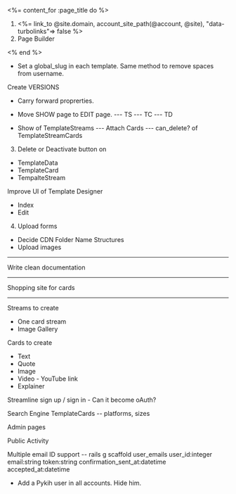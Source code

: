 <%= content_for :page_title do %>
    <nav aria-label="breadcrumb">
      <ol class="breadcrumb">
        <li class="breadcrumb-item"><%= link_to @site.domain, account_site_path(@account, @site), "data-turbolinks"=> false %></li>
        <li class="breadcrumb-item active" aria-current="page">Page Builder</li>
      </ol>
    </nav>
<% end %>

<div class="row">
    <div class="col-sm-13">
        <div style="margin-left: auto; margin-right: auto; width: 500px;">
        </div>
    </div>
	<div class="col-sm-3 help-text">
		<!--<h2>Email Settings</h2>
		<p>Your default support email address is prototype@pro.to. Any email sent here gets automatically converted into a ticket that you can get working on.</p>
		<p>You can configure your Freshdesk account to use a support email in your own domain, like <a href="">support@mycompany.com</a> by forwarding emails from this address to <a href="">protoprototype@heyproto.freshdesk.com</a>. To create a new support email box, click “Edit” under global email settings.</p>-->
	</div>
</div>


- Set a global_slug in each template. Same method to remove spaces from username.

Create VERSIONS
- Carry forward proprerties.

- Move SHOW page to EDIT page.
--- TS
--- TC
--- TD

- Show of TemplateStreams
--- Attach Cards
--- can_delete? of TemplateStreamCards

3. Delete or Deactivate button on
- TemplateData
- TemplateCard
- TempalteStream

Improve UI of Template Designer
- Index
- Edit

4. Upload forms
- Decide CDN Folder Name Structures
- Upload images

------------------------------------------------------------------------------------

Write clean documentation

------------------------------------------------------------------------------------

Shopping site for cards

------------------------------------------------------------------------------------

Streams to create
- One card stream
- Image Gallery

Cards to create
- Text
- Quote
- Image
- Video - YouTube link
- Explainer

Streamline sign up / sign in - Can it become oAuth?

Search Engine
TemplateCards -- platforms, sizes

Admin pages

Public Activity

Multiple email ID support -- rails g scaffold user_emails user_id:integer email:string token:string confirmation_sent_at:datetime accepted_at:datetime

* Add a Pykih user in all accounts. Hide him.